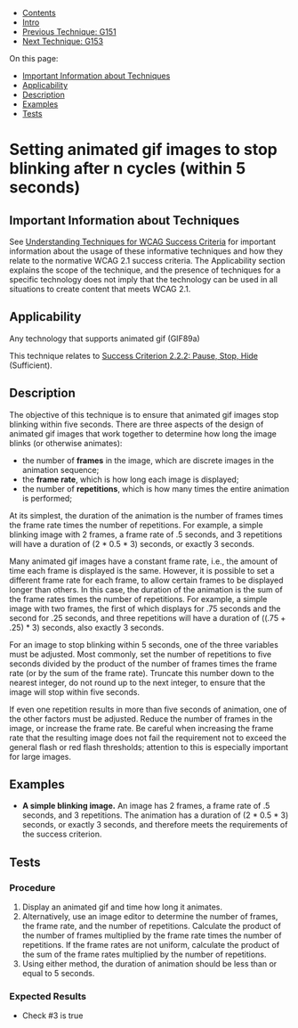 -   [Contents](https://www.w3.org/WAI/WCAG21/Techniques/#techniques "Table of Contents")
-   [Intro](https://www.w3.org/WAI/WCAG21/Techniques/#introduction "Introduction to Techniques")
-   [Previous Technique: G151](G151)
-   [Next Technique: G153](G153)

On this page:

-   [Important Information about Techniques](#important-information)
-   [Applicability](#applicability)
-   [Description](#description)
-   [Examples](#examples)
-   [Tests](#tests)

Setting animated gif images to stop blinking after n cycles (within 5 seconds)
==============================================================================

Important Information about Techniques
--------------------------------------

See [Understanding Techniques for WCAG Success Criteria](https://www.w3.org/WAI/WCAG21/Understanding/understanding-techniques) for important information about the usage of these informative techniques and how they relate to the normative WCAG 2.1 success criteria. The Applicability section explains the scope of the technique, and the presence of techniques for a specific technology does not imply that the technology can be used in all situations to create content that meets WCAG 2.1.

Applicability
-------------

Any technology that supports animated gif (GIF89a)

This technique relates to [Success Criterion 2.2.2: Pause, Stop, Hide](https://www.w3.org/WAI/WCAG21/Understanding/pause-stop-hide) (Sufficient).

Description
-----------

The objective of this technique is to ensure that animated gif images stop blinking within five seconds. There are three aspects of the design of animated gif images that work together to determine how long the image blinks (or otherwise animates):

-   the number of **frames** in the image, which are discrete images in the animation sequence;
-   the **frame rate**, which is how long each image is displayed;
-   the number of **repetitions**, which is how many times the entire animation is performed;

At its simplest, the duration of the animation is the number of frames times the frame rate times the number of repetitions. For example, a simple blinking image with 2 frames, a frame rate of .5 seconds, and 3 repetitions will have a duration of (2 \* 0.5 \* 3) seconds, or exactly 3 seconds.

Many animated gif images have a constant frame rate, i.e., the amount of time each frame is displayed is the same. However, it is possible to set a different frame rate for each frame, to allow certain frames to be displayed longer than others. In this case, the duration of the animation is the sum of the frame rates times the number of repetitions. For example, a simple image with two frames, the first of which displays for .75 seconds and the second for .25 seconds, and three repetitions will have a duration of ((.75 + .25) \* 3) seconds, also exactly 3 seconds.

For an image to stop blinking within 5 seconds, one of the three variables must be adjusted. Most commonly, set the number of repetitions to five seconds divided by the product of the number of frames times the frame rate (or by the sum of the frame rate). Truncate this number down to the nearest integer, do not round up to the next integer, to ensure that the image will stop within five seconds.

If even one repetition results in more than five seconds of animation, one of the other factors must be adjusted. Reduce the number of frames in the image, or increase the frame rate. Be careful when increasing the frame rate that the resulting image does not fail the requirement not to exceed the general flash or red flash thresholds; attention to this is especially important for large images.

Examples
--------

-   **A simple blinking image.** An image has 2 frames, a frame rate of .5 seconds, and 3 repetitions. The animation has a duration of (2 \* 0.5 \* 3) seconds, or exactly 3 seconds, and therefore meets the requirements of the success criterion.

Tests
-----

### Procedure

1.  Display an animated gif and time how long it animates.
2.  Alternatively, use an image editor to determine the number of frames, the frame rate, and the number of repetitions. Calculate the product of the number of frames multiplied by the frame rate times the number of repetitions. If the frame rates are not uniform, calculate the product of the sum of the frame rates multiplied by the number of repetitions.
3.  Using either method, the duration of animation should be less than or equal to 5 seconds.

### Expected Results

-   Check \#3 is true
